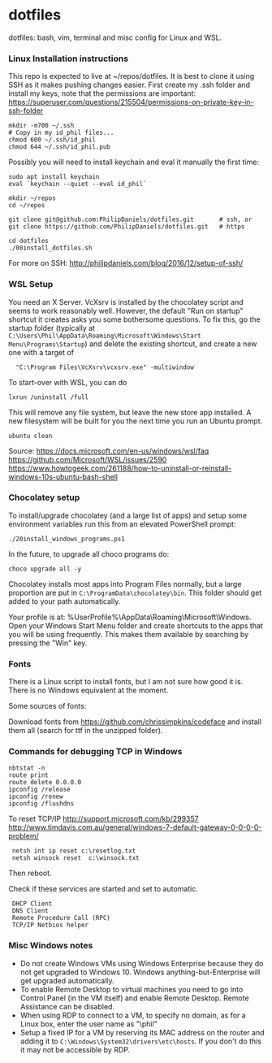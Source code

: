 # dotfiles

dotfiles: bash, vim, terminal and misc config for Linux and WSL.

### Linux Installation instructions

This repo is expected to live at ~/repos/dotfiles. It is best to clone it using SSH
as it makes pushing changes easier. First create my .ssh folder and install my keys,
note that the permissions are important: https://superuser.com/questions/215504/permissions-on-private-key-in-ssh-folder

```
mkdir -m700 ~/.ssh
# Copy in my id_phil files...
chmod 600 ~/.ssh/id_phil
chmod 644 ~/.ssh/id_phil.pub
```

Possibly you will need to install keychain and eval it manually the first time:

```
sudo apt install keychain
eval `keychain --quiet --eval id_phil`
```


```
mkdir ~/repos
cd ~/repos
```

```
git clone git@github.com:PhilipDaniels/dotfiles.git       # ssh, or
git clone https://github.com/PhilipDaniels/dotfiles.git   # https

cd dotfiles
./00install_dotfiles.sh
```

For more on SSH: http://philipdaniels.com/blog/2016/12/setup-of-ssh/

### WSL Setup

You need an X Server. VcXsrv is installed by the chocolatey script and seems to work
reasonably well. However, the default "Run on startup" shortcut it creates asks you
some bothersome questions. To fix this, go the startup folder (typically at
`C:\Users\Phil\AppData\Roaming\Microsoft\Windows\Start Menu\Programs\Startup`) and delete
the existing shortcut, and create a new one with a target of

```
  "C:\Program Files\VcXsrv\vcxsrv.exe" -multiwindow  
```

To start-over with WSL, you can do

```
lxrun /uninstall /full
```

This will remove any file system, but leave the new store app installed. A new filesystem
will be built for you the next time you run an Ubuntu prompt.

```
ubuntu clean 
```

Source: https://docs.microsoft.com/en-us/windows/wsl/faq
https://github.com/Microsoft/WSL/issues/2590
https://www.howtogeek.com/261188/how-to-uninstall-or-reinstall-windows-10s-ubuntu-bash-shell


### Chocolatey setup

To install/upgrade chocolatey (and a large list of apps) and setup some environment variables run
this from an elevated PowerShell prompt:

```
./20install_windows_programs.ps1
```

In the future, to upgrade all choco programs do:

```
choco upgrade all -y
```

Chocolatey installs most apps into Program Files normally, but a large proportion are put in
`C:\ProgramData\chocolatey\bin`. This folder should get added to your path automatically.

Your profile is at: %UserProfile%\AppData\Roaming\Microsoft\Windows. Open your Windows Start
Menu folder and create shortcuts to the apps that you will be using frequently. This makes them
available by searching by pressing the "Win" key.

### Fonts

There is a Linux script to install fonts, but I am not sure how good it is. There is
no Windows equivalent at the moment.

Some sources of fonts: 

Download fonts from https://github.com/chrissimpkins/codeface and install them all (search for ttf in the unzipped folder).

### Commands for debugging TCP in Windows

```
nbtstat -n
route print
route delete 0.0.0.0
ipconfig /release
ipconfig /renew
ipconfig /flushdns
```

To reset TCP/IP http://support.microsoft.com/kb/299357 http://www.timdavis.com.au/general/windows-7-default-gateway-0-0-0-0-problem/

```
 netsh int ip reset c:\resetlog.txt
 netsh winsock reset  c:\winsock.txt
``` 

Then reboot.

Check if these services are started and set to automatic.

```
 DHCP Client
 DNS Client
 Remote Procedure Call (RPC)
 TCP/IP Netbios helper
```

### Misc Windows notes

* Do not create Windows VMs using Windows Enterprise because they do not get upgraded to
  Windows 10. Windows anything-but-Enterprise will get upgraded automatically.
* To enable Remote Desktop to virtual machines you need to go into Control Panel (in the
  VM itself) and enable Remote Desktop. Remote Assistance can be disabled.
* When using RDP to connect to a VM, to specify no domain, as for a Linux box, enter the
  user name as "\phil" 
* Setup a fixed IP for a VM by reserving its MAC address on the router and adding it to
  `C:\Windows\System32\drivers\etc\hosts`. If you don't do this it may not be accessible
  by RDP.
